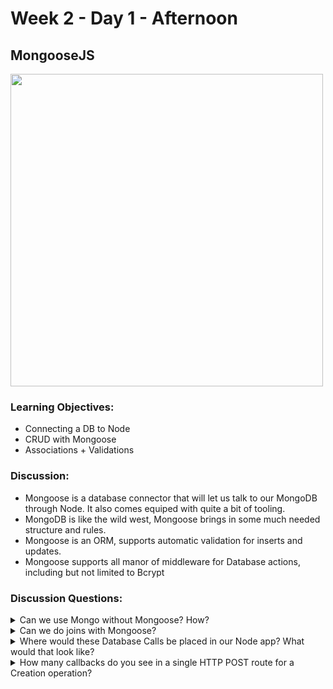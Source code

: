 # Week 2 - Day 1 - Afternoon

## MongooseJS

<img src="https://coursework.vschool.io/content/images/2015/11/mongoosejs.png" style="width: 500px;" alt="">

### Learning Objectives:
* Connecting a DB to Node
* CRUD with Mongoose
* Associations + Validations

### Discussion:
* Mongoose is a database connector that will let us talk to our MongoDB through Node. It also comes equiped with quite a bit of tooling.
* MongoDB is like the wild west, Mongoose brings in some much needed structure and rules.
* Mongoose is an ORM, supports automatic validation for inserts and updates.
* Mongoose supports all manor of middleware for Database actions, including but not limited to Bcrypt

### Discussion Questions:
<details><summary>Can we use Mongo without Mongoose? How?<summary>

</details>
<details><summary>Can we do joins with Mongoose?</summary>

</details>

<details><summary>Where would these Database Calls be placed in our Node app? What would that look like?<summary>

</details>
<details><summary>How many callbacks do you see in a single HTTP POST route for a Creation operation?</summary>

</details>
